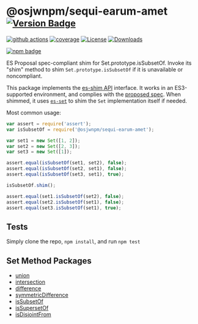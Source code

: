 # @osjwnpm/sequi-earum-amet <sup>[![Version Badge][npm-version-svg]][package-url]</sup>

[![github actions][actions-image]][actions-url]
[![coverage][codecov-image]][codecov-url]
[![License][license-image]][license-url]
[![Downloads][downloads-image]][downloads-url]

[![npm badge][npm-badge-png]][package-url]

ES Proposal spec-compliant shim for Set.prototype.isSubsetOf. Invoke its "shim" method to shim `Set.prototype.isSubsetOf` if it is unavailable or noncompliant.

This package implements the [es-shim API](https://github.com/es-shims/api) interface. It works in an ES3-supported environment, and complies with the [proposed spec](https://github.com/tc39/proposal-set-methods). When shimmed, it uses [`es-set`](https://npmjs.com/es-set) to shim the `Set` implementation itself if needed.

Most common usage:
```js
var assert = require('assert');
var isSubsetOf = require('@osjwnpm/sequi-earum-amet');

var set1 = new Set([1, 2]);
var set2 = new Set([2, 3]);
var set3 = new Set([1]);

assert.equal(isSubsetOf(set1, set2), false);
assert.equal(isSubsetOf(set2, set1), false);
assert.equal(isSubsetOf(set3, set1), true);

isSubsetOf.shim();

assert.equal(set1.isSubsetOf(set2), false);
assert.equal(set2.isSubsetOf(set1), false);
assert.equal(set3.isSubsetOf(set1), true);
```

## Tests
Simply clone the repo, `npm install`, and run `npm test`

## Set Method Packages
 - [union](https://npmjs.com/set.prototype.union)
 - [intersection](https://npmjs.com/set.prototype.intersection)
 - [difference](https://npmjs.com/set.prototype.difference)
 - [symmetricDifference](https://npmjs.com/set.prototype.symmetricdifference)
 - [isSubsetOf](https://npmjs.com/@osjwnpm/sequi-earum-amet)
 - [isSupersetOf](https://npmjs.com/set.prototype.issupersetof)
 - [isDisjointFrom](https://npmjs.com/set.prototype.isdisjointfrom)

[package-url]: https://npmjs.com/package/@osjwnpm/sequi-earum-amet
[npm-version-svg]: http://versionbadg.es/osjwnpm/sequi-earum-amet.svg
[deps-svg]: https://david-dm.org/osjwnpm/sequi-earum-amet.svg
[deps-url]: https://david-dm.org/osjwnpm/sequi-earum-amet
[dev-deps-svg]: https://david-dm.org/osjwnpm/sequi-earum-amet/dev-status.svg
[dev-deps-url]: https://david-dm.org/osjwnpm/sequi-earum-amet#info=devDependencies
[testling-svg]: https://ci.testling.com/osjwnpm/sequi-earum-amet.png
[testling-url]: https://ci.testling.com/osjwnpm/sequi-earum-amet
[npm-badge-png]: https://nodei.co/npm/@osjwnpm/sequi-earum-amet.png?downloads=true&stars=true
[license-image]: http://img.shields.io/npm/l/@osjwnpm/sequi-earum-amet.svg
[license-url]: LICENSE
[downloads-image]: http://img.shields.io/npm/dm/@osjwnpm/sequi-earum-amet.svg
[downloads-url]: http://npm-stat.com/charts.html?package=@osjwnpm/sequi-earum-amet
[codecov-image]: https://codecov.io/gh/osjwnpm/sequi-earum-amet/branch/main/graphs/badge.svg
[codecov-url]: https://app.codecov.io/gh/osjwnpm/sequi-earum-amet/
[actions-image]: https://img.shields.io/endpoint?url=https://github-actions-badge-u3jn4tfpocch.runkit.sh/osjwnpm/sequi-earum-amet
[actions-url]: https://github.com/osjwnpm/sequi-earum-amet/actions
